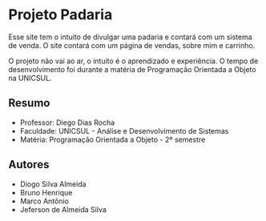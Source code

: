 
# Projeto Padaria 

Esse site tem o intuito de divulgar uma padaria e contará com um sistema de venda. O site contará com um página de vendas, sobre mim e carrinho.

O projeto não vai ao ar, o intuito é o aprendizado e experiência. O tempo de desenvolvimento foi durante a matéria de Programação Orientada a Objeto na UNICSUL.


## Resumo
- Professor: Diego Dias Rocha
- Faculdade: UNICSUL - Análise e Desenvolvimento de Sistemas
- Matéria: Programação Orientada a Objeto - 2º semestre
## Autores
- Diogo Silva Almeida 
- Bruno Henrique
- Marco Antônio 
- Jeferson de Almeida Silva


